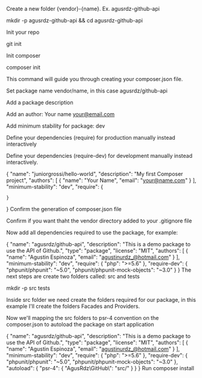 Create a new folder {vendor}-{name}. Ex. agusrdz-github-api

mkdir -p agusrdz-github-api && cd agusrdz-github-api

Init your repo

git init

Init composer

composer init

This command will guide you through creating your composer.json file.

Set package name vendor/name, in this case agusrdz/github-api

Add a package description

Add an author: Your name your@email.com

Add minimum stability for package: dev

Define your dependencies (require) for production manually instead interactively

Define your dependencies (require-dev) for development manually instead interactively.

{
    "name": "juniorgrossi/hello-world",
    "description": "My first Composer project",
    "authors": [
        {
            "name": "Your Name",
            "email": "your@name.com"
        }
    ],
    "minimum-stability": "dev",
    "require": {

    }
}
Confirm the generation of composer.json file

Confirm if you want thaht the vendor directory added to your .gitignore file

Now add all dependencies required to use the package, for example:

  {
    "name": "agusrdz/github-api",
    "description": "This is a demo package to use the API of Github.",
    "type": "package",
    "license": "MIT",
    "authors": [
        {
            "name": "Agustin Espinoza",
            "email": "agustinurdz_@hotmail.com"
        }
    ],
    "minimum-stability": "dev",
    "require": {
      "php": ">=5.6"
    },
    "require-dev": {
      "phpunit/phpunit": "~5.0",
      "phpunit/phpunit-mock-objects": "~3.0"
    }
  }
The next steps are create two folders called:
src and tests

mkdir -p src tests

Inside src folder we need create the folders required for our package, in this example I'll create the folders Facades and Providers.

Now we'll mapping the src folders to psr-4 convention on the composer.json to autoload the package on start application

  {
    "name": "agusrdz/github-api",
    "description": "This is a demo package to use the API of Github.",
    "type": "package",
    "license": "MIT",
    "authors": [
        {
            "name": "Agustin Espinoza",
            "email": "agustinurdz_@hotmail.com"
        }
    ],
    "minimum-stability": "dev",
    "require": {
      "php": ">=5.6"
    },
    "require-dev": {
      "phpunit/phpunit": "~5.0",
      "phpunit/phpunit-mock-objects": "~3.0"
    },
    "autoload": {
      "psr-4": {
        "AgusRdz\\GitHub\\": "src/"
      }
    }
  }
Run
composer install